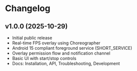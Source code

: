 # Changelog

## v1.0.0 (2025-10-29)
- Initial public release
- Real-time FPS overlay using Choreographer
- Android 15 compliant foreground service (SHORT_SERVICE)
- Overlay permission flow and notification channel
- Basic UI with start/stop controls
- Docs: Installation, API, Troubleshooting, Development
